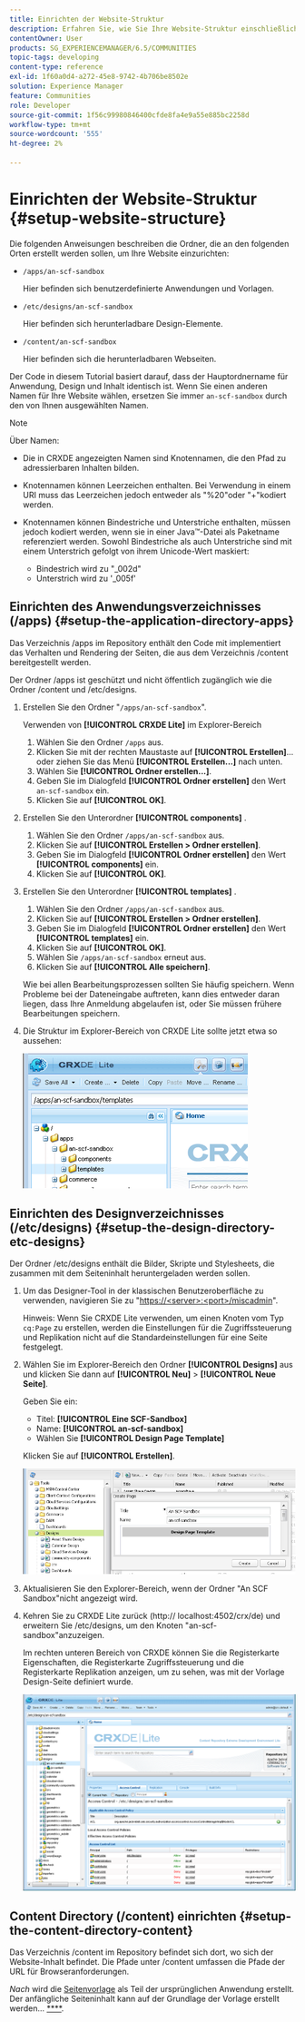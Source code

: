 ```yaml
---
title: Einrichten der Website-Struktur
description: Erfahren Sie, wie Sie Ihre Website-Struktur einschließlich der zu erstellenden Ordner einrichten.
contentOwner: User
products: SG_EXPERIENCEMANAGER/6.5/COMMUNITIES
topic-tags: developing
content-type: reference
exl-id: 1f60a0d4-a272-45e8-9742-4b706be8502e
solution: Experience Manager
feature: Communities
role: Developer
source-git-commit: 1f56c99980846400cfde8fa4e9a55e885bc2258d
workflow-type: tm+mt
source-wordcount: '555'
ht-degree: 2%

---
```


# Einrichten der Website-Struktur {#setup-website-structure}

Die folgenden Anweisungen beschreiben die Ordner, die an den folgenden Orten erstellt werden sollen, um Ihre Website einzurichten:

* `/apps/an-scf-sandbox`

  Hier befinden sich benutzerdefinierte Anwendungen und Vorlagen.

* `/etc/designs/an-scf-sandbox`

  Hier befinden sich herunterladbare Design-Elemente.

* `/content/an-scf-sandbox`

  Hier befinden sich die herunterladbaren Webseiten.

Der Code in diesem Tutorial basiert darauf, dass der Hauptordnername für Anwendung, Design und Inhalt identisch ist. Wenn Sie einen anderen Namen für Ihre Website wählen, ersetzen Sie immer `an-scf-sandbox` durch den von Ihnen ausgewählten Namen.

>[!NOTE]
>
>Über Namen:
>
>* Die in CRXDE angezeigten Namen sind Knotennamen, die den Pfad zu adressierbaren Inhalten bilden.
>* Knotennamen können Leerzeichen enthalten. Bei Verwendung in einem URI muss das Leerzeichen jedoch entweder als &quot;%20&quot;oder &quot;+&quot;kodiert werden.
>* Knotennamen können Bindestriche und Unterstriche enthalten, müssen jedoch kodiert werden, wenn sie in einer Java™-Datei als Paketname referenziert werden. Sowohl Bindestriche als auch Unterstriche sind mit einem Unterstrich gefolgt von ihrem Unicode-Wert maskiert:
>
>   * Bindestrich wird zu &quot;_002d&quot;
>   * Unterstrich wird zu &#39;_005f&#39;

## Einrichten des Anwendungsverzeichnisses (/apps) {#setup-the-application-directory-apps}

Das Verzeichnis /apps im Repository enthält den Code mit implementiert das Verhalten und Rendering der Seiten, die aus dem Verzeichnis /content bereitgestellt werden.

Der Ordner /apps ist geschützt und nicht öffentlich zugänglich wie die Ordner /content und /etc/designs.

1. Erstellen Sie den Ordner &quot;`/apps/an-scf-sandbox`&quot;.

   Verwenden von **[!UICONTROL CRXDE Lite]** im Explorer-Bereich

   1. Wählen Sie den Ordner `/apps` aus.
   1. Klicken Sie mit der rechten Maustaste auf **[!UICONTROL Erstellen]**... oder ziehen Sie das Menü **[!UICONTROL Erstellen...]** nach unten.
   1. Wählen Sie **[!UICONTROL Ordner erstellen...]**.
   1. Geben Sie im Dialogfeld **[!UICONTROL Ordner erstellen]** den Wert `an-scf-sandbox` ein.
   1. Klicken Sie auf **[!UICONTROL OK]**.

1. Erstellen Sie den Unterordner **[!UICONTROL components]** .

   1. Wählen Sie den Ordner `/apps/an-scf-sandbox` aus.
   1. Klicken Sie auf **[!UICONTROL Erstellen > Ordner erstellen]**.
   1. Geben Sie im Dialogfeld **[!UICONTROL Ordner erstellen]** den Wert **[!UICONTROL components]** ein.
   1. Klicken Sie auf **[!UICONTROL OK]**.

1. Erstellen Sie den Unterordner **[!UICONTROL templates]** .

   1. Wählen Sie den Ordner `/apps/an-scf-sandbox` aus.
   1. Klicken Sie auf **[!UICONTROL Erstellen > Ordner erstellen]**.
   1. Geben Sie im Dialogfeld **[!UICONTROL Ordner erstellen]** den Wert **[!UICONTROL templates]** ein.
   1. Klicken Sie auf **[!UICONTROL OK]**.
   1. Wählen Sie `/apps/an-scf-sandbox` erneut aus.
   1. Klicken Sie auf **[!UICONTROL Alle speichern]**.

   Wie bei allen Bearbeitungsprozessen sollten Sie häufig speichern. Wenn Probleme bei der Dateneingabe auftreten, kann dies entweder daran liegen, dass Ihre Anmeldung abgelaufen ist, oder Sie müssen frühere Bearbeitungen speichern.

1. Die Struktur im Explorer-Bereich von CRXDE Lite sollte jetzt etwa so aussehen:

   ![crxde-template](assets/crxde-template.png)

## Einrichten des Designverzeichnisses (/etc/designs) {#setup-the-design-directory-etc-designs}

Der Ordner /etc/designs enthält die Bilder, Skripte und Stylesheets, die zusammen mit dem Seiteninhalt heruntergeladen werden sollen.

1. Um das Designer-Tool in der klassischen Benutzeroberfläche zu verwenden, navigieren Sie zu &quot;[https://&lt;server>:&lt;port>/miscadmin](http://localhost:4502/miscadmin)&quot;.

   Hinweis: Wenn Sie CRXDE Lite verwenden, um einen Knoten vom Typ `cq:Page` zu erstellen, werden die Einstellungen für die Zugriffssteuerung und Replikation nicht auf die Standardeinstellungen für eine Seite festgelegt.

1. Wählen Sie im Explorer-Bereich den Ordner **[!UICONTROL Designs]** aus und klicken Sie dann auf **[!UICONTROL Neu]** > **[!UICONTROL Neue Seite]**.

   Geben Sie ein:

   * Titel: **[!UICONTROL Eine SCF-Sandbox]**
   * Name: **[!UICONTROL an-scf-sandbox]**
   * Wählen Sie **[!UICONTROL Design Page Template]**

   Klicken Sie auf **[!UICONTROL Erstellen]**.

   ![design-template](assets/design-template.png)

1. Aktualisieren Sie den Explorer-Bereich, wenn der Ordner &quot;An SCF Sandbox&quot;nicht angezeigt wird.

1. Kehren Sie zu CRXDE Lite zurück (http:// localhost:4502/crx/de) und erweitern Sie /etc/designs, um den Knoten &quot;an-scf-sandbox&quot;anzuzeigen.

   Im rechten unteren Bereich von CRXDE können Sie die Registerkarte Eigenschaften, die Registerkarte Zugriffssteuerung und die Registerkarte Replikation anzeigen, um zu sehen, was mit der Vorlage Design-Seite definiert wurde.

   ![crxde-configure-template](assets/crxde-configure-template.png)

## Content Directory (/content) einrichten {#setup-the-content-directory-content}

Das Verzeichnis /content im Repository befindet sich dort, wo sich der Website-Inhalt befindet. Die Pfade unter /content umfassen die Pfade der URL für Browseranforderungen.

*Nach* wird die [Seitenvorlage](initial-app.md#createthepagetemplate) als Teil der ursprünglichen Anwendung erstellt. Der anfängliche Seiteninhalt kann auf der Grundlage der Vorlage erstellt werden... [****](initial-app.md).
